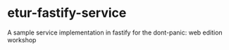 # etur-fastify-service
A sample service implementation in fastify for the dont-panic: web edition workshop
